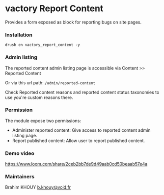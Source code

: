 # vactory Report Content
Provides a form exposed as block for reporting bugs
on site pages.

### Installation
`drush en vactory_report_content -y`

### Admin listing
The reported content admin listing page is accessible via
Content >> Reported Content

Or via this url path: `/admin/reported-content`

Check Reported content reasons and reported content status taxonomies
to use you're custom reasons there.

### Permission
The module expose two permissions:
* Administer reported content: Give access to reported content
admin listing page.
* Report published content: Allow user to report published content.

### Demo video
https://www.loom.com/share/2ceb2bb7de9d49aab0cd50beaab57e4a

### Maintainers
Brahim KHOUY <b.khouy@void.fr>